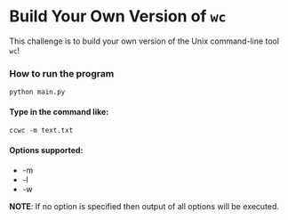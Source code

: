 # Build Your Own Version of `wc`

This challenge is to build your own version of the Unix command-line tool `wc`!

### How to run the program
```
python main.py
```

#### Type in the command  like:
```
ccwc -m text.txt
```

#### Options supported:
* -m
* -l
* -w

**NOTE**: If no option is specified then output of all options will be executed.
